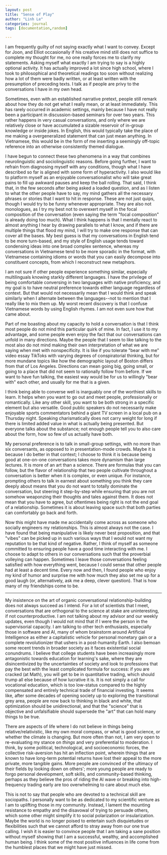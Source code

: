 ```yaml
---
layout: post
title: "Sense of Play"
author: "Linh Le"
categories: journal
tags: [documentation,random]

---
```

I am frequently guilty of not saying exactly what I want to convey. Except for Joon, and Elliot occasionally if his creative mind still does not suffice to complete my thought for me, no one really forces me to clarify my statements. Asking myself what exactly I am trying to say is a highly optional activity. It has actually improved a lot since high school, where I took to philosophical and theoretical readings too soon without realizing how a lot of them were badly written, or at least written with the presumption of preceding texts. I talk as if people are privy to the conversations I have in my own head.

Sometimes, even with an established narrative pretext, people still remark about how they do not get what I really mean, or at least immediately. This has rarely occurred in academic settings, mainly because I have not really been a participant in discussion-based seminars for over two years. This rather happens in very casual conversations, and only where we are relatively close or have accumulated a sizable reservoir of in-group knowledge or inside jokes. In English, this would typically take the place of me making a overgeneralized statement that can just mean anything. In Vietnamese, this would be in the form of me inserting a seemingly off-topic reference into an otherwise consistently themed dialogue.

I have begun to connect these two phenomena in a way that combines neurolinguistic and sociolinguistic reasons. Before going further, I want to refrain from diagnosing myself with any conditions, though what I have described so far is aligned with some form of hyperactivity. I also would like to platform myself as an enjoyable conversationalist who will take great pains to fill up awkward pauses and keep the ball rolling. That said, I think that, in the few seconds after being asked a loaded question, and as I listen to what the other people have to say, my mind gathers all the necessary phrases or stories that I want to hit in response. These are not just quips, though I would try to be funny whenever appropriate. They are also not monologues, as I try my best not to overexert myself in the focal composition of the conversation (even saying the term "focal composition" is already doing too much). What I think happens is that I mentally react to almost anything I hear by drawing parallels to what I know, and if there are multiple things that flood my mind, I will try to make one response that can cover all the bases. My best guess is that my conversations in English tend to be more turn-based, and my style of English usage tends toward condensing ideas into one broad complex sentence, whereas my conversations in Vietnamese tend to be more sporadic in the format, with Vietnamese containing idioms or words that you can easily decompose into constituent concepts, from which I reconstruct new metaphors.

I am not sure if other people experience something similar, especially multilinguals knowing starkly different languages. I have the privilege of being comfortable conversing in two languages with native proficiency, and my goal is to have neutral preference towards either language regardless of context. But that would not necessarily mean that I would think and speak similarly when I alternate between the languages--not to mention that I really like to mix them up. My worst recent discovery is that I confuse Vietnamese words by using English rhymes. I am not even sure how that came about.

Part of me boasting about my capacity to hold a conversation is that I think most people do not mind this particular quirk of mine. In fact, I use it to my advantage, and some people even enjoy the fact that our conversations can unfold in many directions. Maybe the people that I seem to like talking to the most also do not mind making their own interpretation of what we are saying when met with nonspecificity. It is like if you tolerate "bear with me" video essay TikToks with varying degrees of conspiratorial thinking, but for more mundane topics like how the demographic layout of Boston differs from that of Los Angeles. Directions can mean going big, going small, or going to a place that did not seem to rationally follow from before. If we want to have fun talking, the easiest way would be for us to willingly "bear with" each other, and usually for me that is a given.

I think being able to converse well is inarguably one of the worthiest skills to learn. It helps when you want to go out and meet people, professionally or romantically. Like any other skill, you want to be both strong in a specific element but also versatile. Good public speakers do not necessarily make enjoyable sports commentators behind a giant TV screen in a local pub on a Thursday night. Speaking charismatically does not carry weight for long if there is limited added value in what is actually being presented. But everyone talks about the substance; not enough people tell you to also care about the form, how so few of us actually have both.

My personal preference is to talk in small-group settings, with no more than six conversants, as opposed to in presentation-mode crowds. Maybe it is because I do better in that context; I choose to think it is because being good at one-on-one conversations takes more dynamism than large lectures. It is more of an art than a science. There are formulas that you can follow, but the flavor of relationship that two people cultivate throughout a conversation is better when it is complex, or even unique. For instance, prompting others to talk in earnest about something you think they care deeply about means that you do not want to totally dominate the conversation, but steering it step-by-step while ensuring that you are not somehow weaponzing their thoughts and tales against them. It does not mean that you have to agree, but oftentimes being right is not the end goal of a relationship. Sometimes it is about leaving space such that both parties can comfortably go back and forth.

Now this might have made me accidentally come across as someone who socially engineers my relationships. This is almost always not the case. I have found that being manipulative is likely never best proposition, and that "vibes" can be picked up in such various ways that I would not want my reputation to be that kind of negative. Rather, I think of myself as someone committed to ensuring people have a good time interacting with me. I choose to adapt to others in our conversations such that the proverbial volleying can happen. Sometimes I leave those conversations feeling satisfied with how everything went, because I could sense that other people had at least a decent time. Every now and then, I found people who enjoy my kind of humor and surprise me with how much they also set me up for a good laugh (or, alternatively, ask me a deep, clever question). That is how many of my friendships come to be.

---

My insistence on the art of organic conversational relationship-building does not always succeed as I intend. For a lot of scientists that I meet, conversations that are orthogonal to the science at stake are uninteresting, if not counterproductive. I am not talking about my advisor and our weekly updates, even though I would not mind that if I were the person in the supervisorial capacity. I am talking to other tech enthusiasts, especially those in software and AI, many of whom brainstorm around Artificial Intelligence as either a capitalistic vehicle for personal monetary gain or a complete revolutionizer that ushers in a post-humanity Earth. I also bemoan some recent trends in broader society as it faces existential social conundrums. I believe that college students have been increasingly more antagonistic towards education for learning's sake, where they are disincentivized by the uncertainties of society and look to professions that pay the best with the least complicated formula for success: if you are cracked (at Math), you will get to be in quantitative trading, which should trump all else because of how lucrative it is. It is not simply a call for vocational education, which is too low-status compared to the highly compensated and entirely technical trade of financial investing. It seems like, after some decades of opening society up to exploring the transitional grey area, people are now back to thinking in black and white, that optimization should be unidirectional, and that the "science" that is objective and unfalsifiable should supersede the "art" that can hold many things to be true.

There are aspects of life where I do not believe in things being relative/relativistic, like my own moral compass, or what is good science, or whether the climate is changing. But more often than not, I am very open to re-evaluating my stance on <em>things</em> and very preferential to moderation. I think, by some political, technological, and socioeconomic forces, the collective risk-aversion has hit an inflection point, wherein things that are known to have long-term potential returns have lost their appeal to the more private, more tangible gains. More people are convinced of the ultimacy of their fields by looking down on others'; more young people are ready to forgo personal development, soft skills, and community-based thinking, perhaps as they believe the pros of riding the AI wave or breaking into high-frequency trading early are too overwhelming to care about much else.

This is not to say that people who are devoted to a technical skill are sociopaths. I personally want to be as dedicated to my scientific venture as I am to uplifting those in my community. Instead, I lament the mounting resistance to empathy and the disavowal of trying to persuade others, which some other might simplify it to social polarization or insularization. Maybe the world is no longer poised to entertain such disquietudes or flexibilities such that we cannot afford to stray away from our one true calling. I wish it is easier to convince people that I am taking a sane position without myself showing that I am a successful, wealthy, and accomplished human being. I think some of the most positive influences in life come from the humblest places that we might have just missed.